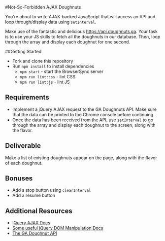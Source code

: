 #Not-So-Forbidden AJAX Doughnuts

You're about to write AJAX-backed JavaScript that will access an API and loop through/display data using `setInterval`.

Make use of the fantastic and delicious https://api.doughnuts.ga.  Your task is to use your JS skills to fetch all the doughnuts in our database. Then, loop through the array and display each doughnut for one second.

##Getting Started

* Fork and clone this repository
* Run `npm install` to install dependencies
  * `npm start` - start the BrowserSync server
  * `npm run lint:css` - lint CSS
  * `npm run lint:js` - lint JS

## Requirements

* Implement a jQuery AJAX request to the GA Doughnuts API. Make sure that the data can be printed to the Chrome console before continuing.
* Once the data has been received from the API, use `setInterval` to go through the array and display each doughnut to the screen, along with the flavor.

## Deliverable

Make a list of existing doughnuts appear on the page, along with the flavor of each doughnut.

## Bonuses

* Add a stop button using `clearInterval`
* Add a resume button

## Additional Resources

* [jQuery AJAX Docs](http://api.jquery.com/jquery.ajax/)
* [Some useful jQuery DOM Manipulation Docs](http://api.jquery.com/prepend/)
* [The GA Doughnut API](https://www.doughnuts.ga/)

